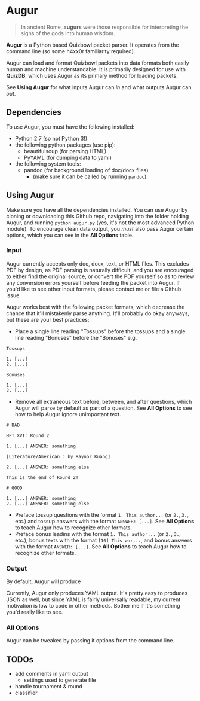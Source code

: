 # Augur

> In ancient Rome, **augurs** were those responsible for interpreting the signs of the gods into human wisdom.

**Augur** is a Python based Quizbowl packet parser. It operates from the command line (so some h4xx0r familiarity required).

Augur can load and format Quizbowl packets into data formats both easily human and machine understandable. It is primarily designed for use with **QuizDB**, which uses Augur as its primary method for loading packets.

See **Using Augur** for what inputs Augur can _in_ and what outputs Augur can _out_.

## Dependencies

To use Augur, you must have the following installed:
  - Python 2.7 (so not Python 3!)
  - the following python packages (use pip):
    - beautifulsoup (for parsing HTML)
    - PyYAML (for dumping data to yaml)
  - the following system tools:
    - pandoc (for background loading of doc/docx files)
      - (make sure it can be called by running `pandoc`)

## Using Augur

Make sure you have all the dependencies installed. You can use Augur by cloning or downloading this Github repo, navigating into the folder holding Augur, and running `python augur.py` (yes, it's not the most advanced Python module). To encourage clean data output, you _must_ also pass Augur certain options, which you can see in the **All Options** table.

### Input

Augur currently accepts only doc, docx, text, or HTML files. This excludes PDF by design, as PDF parsing is naturally difficult, and you are encouraged to either find the original source, or convert the PDF yourself so as to review any conversion errors yourself before feeding the packet into Augur. If you'd like to see other input formats, please contact me or file a Github issue.

Augur works best with the following packet formats, which decrease the chance that it'll mistakenly parse anything. It'll probably do okay anyways, but these are your best practices:

- Place a single line reading "Tossups" before the tossups and a single line reading "Bonuses" before the "Bonuses" e.g.

```
Tossups

1. [...]
2. [...]

Bonuses

1. [...]
2. [...]
```

- Remove all extraneous text before, between, and after questions, which Augur will parse by default as part of a question. See **All Options** to see how to help Augur ignore unimportant text.

```
# BAD

HFT XVI: Round 2

1. [...] ANSWER: something

[Literature/American : by Raynor Kuang]

2. [...] ANSWER: something else

This is the end of Round 2!

# GOOD

1. [...] ANSWER: something
2. [...] ANSWER: something else

```

- Preface tossup questions with the format `1. This author...` (or `2.`, `3.`, etc.) and tossup answers with the format `ANSWER: [...]`. See **All Options** to teach Augur how to recognize other formats.
- Preface bonus leadins with the format `1. This author...` (or `2.`, `3.`, etc.), bonus texts with the format `[10] This war...`, and bonus answers with the format `ANSWER: [...]`. See **All Options** to teach Augur how to recognize other formats.



### Output

By default, Augur will produce

Currently, Augur only produces YAML output. It's pretty easy to produces JSON as well, but since YAML is fairly universally readable, my current motivation is low to code in other methods. Bother me if it's something you'd really like to see.

### All Options

Augur can be tweaked by passing it options from the command line.



## TODOs

- add comments in yaml output
  - settings used to generate file
- handle tournament & round
- classifier
